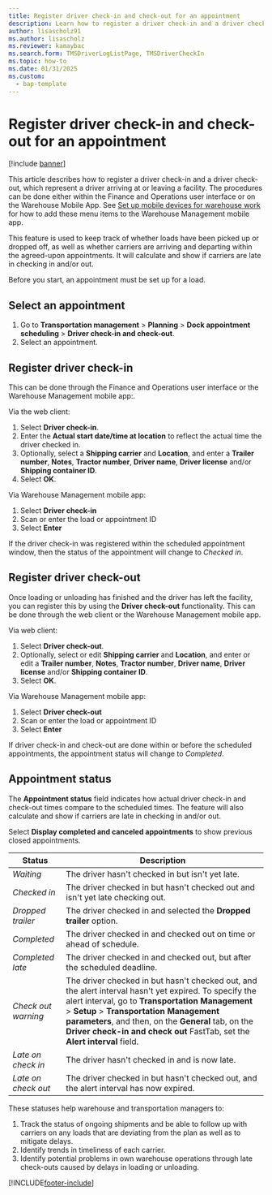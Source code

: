 ```yaml
---
title: Register driver check-in and check-out for an appointment
description: Learn how to register a driver check-in and a driver check-out, and how to interpret the appointment status with an outline for selecting an appointment.
author: lisascholz91
ms.author: lisascholz
ms.reviewer: kamaybac
ms.search.form: TMSDriverLogListPage, TMSDriverCheckIn
ms.topic: how-to
ms.date: 01/31/2025
ms.custom: 
  - bap-template
---
```


# Register driver check-in and check-out for an appointment

[!include [banner](../../includes/banner.md)]

This article describes how to register a driver check-in and a driver check-out, which represent a driver arriving at or leaving a facility. The procedures can be done either within the Finance and Operations user interface or on the Warehouse Mobile App. See [Set up mobile devices for warehouse work](/dynamics365/supply-chain/warehousing/configure-mobile-devices-warehouse) for how to add these menu items to the Warehouse Management mobile app.

This feature is used to keep track of whether loads have been picked up or dropped off, as well as whether carriers are arriving and departing within the agreed-upon appointments. It will calculate and show if carriers are late in checking in and/or out.

Before you start, an appointment must be set up for a load.

## Select an appointment

1. Go to **Transportation management** \> **Planning** \> **Dock appointment scheduling** \> **Driver check-in and check-out**.
2. Select an appointment.

## Register driver check-in

This can be done through the Finance and Operations user interface or the Warehouse Management mobile app:.

Via the web client:
1. Select **Driver check-in**.
2. Enter the **Actual start date/time at location** to reflect the actual time the driver checked in.
3. Optionally, select a **Shipping carrier** and **Location**, and enter a **Trailer number**, **Notes**, **Tractor number**, **Driver name**, **Driver license** and/or **Shipping container ID**.
5. Select **OK**.

Via Warehouse Management mobile app:
1. Select **Driver check-in**
2. Scan or enter the load or appointment ID
3. Select **Enter**

If the driver check-in was registered within the scheduled appointment window, then the status of the appointment will change to *Checked in*. 

## Register driver check-out

Once loading or unloading has finished and the driver has left the facility, you can register this by using the **Driver check-out** functionality. This can be done through the web client or the Warehouse Management mobile app.

Via web client:

1. Select **Driver check-out**.
2. Optionally, select or edit **Shipping carrier** and **Location**, and enter or edit a **Trailer number**, **Notes**, **Tractor number**, **Driver name**, **Driver license** and/or **Shipping container ID**.
3. Select **OK**.

Via Warehouse Management mobile app:
1. Select **Driver check-out**
2. Scan or enter the load or appointment ID
3. Select **Enter**

If driver check-in and check-out are done within or before the scheduled appointments, the appointment status will change to *Completed*.

## Appointment status

The **Appointment status** field indicates how actual driver check-in and check-out times compare to the scheduled times. The feature will also calculate and show if carriers are late in checking in and/or out.

Select **Display completed and canceled appointments** to show previous closed appointments.

| Status | Description |
|--------|-------------|
| *Waiting* | The driver hasn't checked in but isn't yet late. |
| *Checked in* | The driver checked in but hasn't checked out and isn't yet late checking out. |
| *Dropped trailer* | The driver checked in and selected the **Dropped trailer** option. |
| *Completed* | The driver checked in and checked out on time or ahead of schedule. |
| *Completed late* | The driver checked in and checked out, but after the scheduled deadline. |
| *Check out warning* | The driver checked in but hasn't checked out, and the alert interval hasn't yet expired. To specify the alert interval, go to **Transportation Management** \> **Setup** \> **Transportation Management parameters**, and then, on the **General** tab, on the **Driver check-in and check out** FastTab, set the **Alert interval** field. |
| *Late on check in* | The driver hasn't checked in and is now late. |
| *Late on check out* | The driver checked in but hasn't checked out, and the alert interval has now expired. |

These statuses help warehouse and transportation managers to:
1.	Track the status of ongoing shipments and be able to follow up with carriers on any loads that are deviating from the plan as well as to mitigate delays.
2.	Identify trends in timeliness of each carrier.
3.	Identify potential problems in own warehouse operations through late check-outs caused by delays in loading or unloading.


[!INCLUDE[footer-include](../../../includes/footer-banner.md)]
